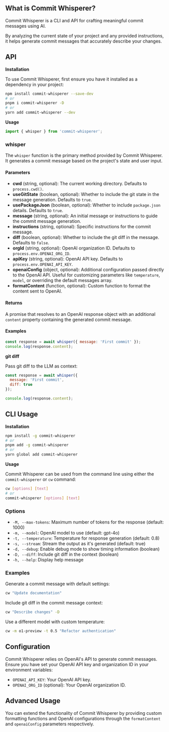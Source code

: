 ## What is Commit Whisperer?

Commit Whisperer is a CLI and API for crafting meaningful commit messages using AI.

By analyzing the current state of your project and any provided instructions, it helps generate commit messages that accurately describe your changes.

## API

**Installation**

To use Commit Whisperer, first ensure you have it installed as a dependency in your project:

```sh
npm install commit-whisperer --save-dev
# or
pnpm i commit-whisperer -D
# or
yarn add commit-whisperer --dev
```

**Usage**

```ts
import { whisper } from 'commit-whisperer';
```

### whisper

The `whisper` function is the primary method provided by Commit Whisperer. It generates a commit message based on the project's state and user input.

#### Parameters

- **cwd** (string, optional): The current working directory. Defaults to `process.cwd()`.
- **useGitState** (boolean, optional): Whether to include the git state in the message generation. Defaults to `true`.
- **usePackageJson** (boolean, optional): Whether to include `package.json` details. Defaults to `true`.
- **message** (string, optional): An initial message or instructions to guide the commit message generation.
- **instructions** (string, optional): Specific instructions for the commit message.
- **diff** (boolean, optional): Whether to include the git diff in the message. Defaults to `false`.
- **orgId** (string, optional): OpenAI organization ID. Defaults to `process.env.OPENAI_ORG_ID`.
- **apiKey** (string, optional): OpenAI API key. Defaults to `process.env.OPENAI_API_KEY`.
- **openaiConfig** (object, optional): Additional configuration passed directly to the OpenAI API. Useful for customizing parameters like `temperature`, `model`, or overriding the default messages array.
- **formatContent** (function, optional): Custom function to format the content sent to OpenAI.

#### Returns

A promise that resolves to an OpenAI response object with an additional `content` property containing the generated commit message.

#### Examples

```js
const response = await whisper({ message: 'First commit' });
console.log(response.content);
```

**git diff**

Pass git diff to the LLM as context:

```js
const response = await whisper({
  message: 'First commit',
  diff: true
});

console.log(response.content);
```

## CLI Usage

**Installation**

```sh
npm install -g commit-whisperer
# or
pnpm add -g commit-whisperer
# or
yarn global add commit-whisperer
```

**Usage**

Commit Whisperer can be used from the command line using either the `commit-whisperer` or `cw` command:

```sh
cw [options] [text]
# or
commit-whisperer [options] [text]
```

### Options

- `-M, --max-tokens`: Maximum number of tokens for the response (default: 1000)
- `-m, --model`: OpenAI model to use (default: gpt-4o)
- `-t, --temperature`: Temperature for response generation (default: 0.8)
- `-s, --stream`: Stream the output as it's generated (default: true)
- `-d, --debug`: Enable debug mode to show timing information (boolean)
- `-D, --diff`: Include git diff in the context (boolean)
- `-h, --help`: Display help message

### Examples

Generate a commit message with default settings:
```sh
cw "Update documentation"
```

Include git diff in the commit message context:
```sh
cw "Describe changes" -D
```

Use a different model with custom temperature:
```sh
cw -m o1-preview -t 0.5 "Refactor authentication"
```

## Configuration

Commit Whisperer relies on OpenAI's API to generate commit messages. Ensure you have set your OpenAI API key and organization ID in your environment variables:

- `OPENAI_API_KEY`: Your OpenAI API key.
- `OPENAI_ORG_ID` (optional): Your OpenAI organization ID.

## Advanced Usage

You can extend the functionality of Commit Whisperer by providing custom formatting functions and OpenAI configurations through the `formatContent` and `openaiConfig` parameters respectively.
